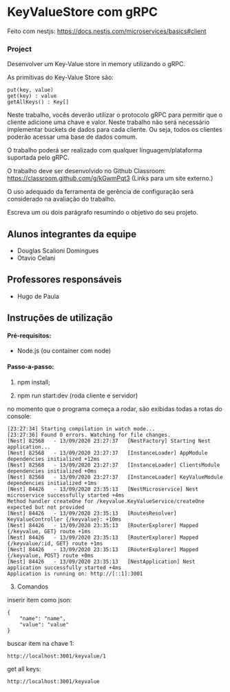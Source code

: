 # KeyValueStore com gRPC

Feito com nestjs: https://docs.nestjs.com/microservices/basics#client

### Project

Desenvolver um Key-Value store in memory utilizando o gRPC.

As primitivas do Key-Value Store são:

    put(key, value)
    get(key) : value
    getAllKeys() : Key[]

Neste trabalho, vocês deverão utilizar o protocolo gRPC para permitir que o cliente adicione uma chave e valor. Neste trabalho não será necessário implementar buckets de dados para cada cliente. Ou seja, todos os clientes poderão acessar uma base de dados comum.

O trabalho poderá ser realizado com qualquer linguagem/plataforma suportada pelo gRPC.

O trabalho deve ser desenvolvido no Github Classroom: https://classroom.github.com/g/kGwmPqt3 (Links para um site externo.)

O uso adequado da ferramenta de gerência de configuração será considerado na avaliação do trabalho.

Escreva um ou dois parágrafo resumindo o objetivo do seu projeto.

## Alunos integrantes da equipe

- Douglas Scalioni Domingues
- Otavio Celani

## Professores responsáveis

- Hugo de Paula

## Instruções de utilização

#### Pré-requisitos: 

- Node.js (ou container com node)

#### Passo-a-passo:

1. npm install;

2. npm run start:dev (roda cliente e servidor)
    
no momento que o programa começa a rodar, são exibidas todas a rotas do console:
    
    [23:27:34] Starting compilation in watch mode...
    [23:27:36] Found 0 errors. Watching for file changes.
    [Nest] 82568   - 13/09/2020 23:27:37   [NestFactory] Starting Nest application...
    [Nest] 82568   - 13/09/2020 23:27:37   [InstanceLoader] AppModule dependencies initialized +12ms
    [Nest] 82568   - 13/09/2020 23:27:37   [InstanceLoader] ClientsModule dependencies initialized +0ms
    [Nest] 82568   - 13/09/2020 23:27:37   [InstanceLoader] KeyValueModule dependencies initialized +1ms
    [Nest] 84426   - 13/09/2020 23:35:13   [NestMicroservice] Nest microservice successfully started +4ms
    Method handler createOne for /keyvalue.KeyValueService/createOne expected but not provided
    [Nest] 84426   - 13/09/2020 23:35:13   [RoutesResolver] KeyValueController {/keyvalue}: +10ms
    [Nest] 84426   - 13/09/2020 23:35:13   [RouterExplorer] Mapped {/keyvalue, GET} route +1ms
    [Nest] 84426   - 13/09/2020 23:35:13   [RouterExplorer] Mapped {/keyvalue/:id, GET} route +1ms
    [Nest] 84426   - 13/09/2020 23:35:13   [RouterExplorer] Mapped {/keyvalue, POST} route +0ms
    [Nest] 84426   - 13/09/2020 23:35:13   [NestApplication] Nest application successfully started +4ms
    Application is running on: http://[::1]:3001  
    
3. Comandos

inserir item como json:

    {
        "name": "name",
        "value": "value"
    }

buscar item na chave 1:
    
    http://localhost:3001/keyvalue/1

get all keys:

    http://localhost:3001/keyvalue

